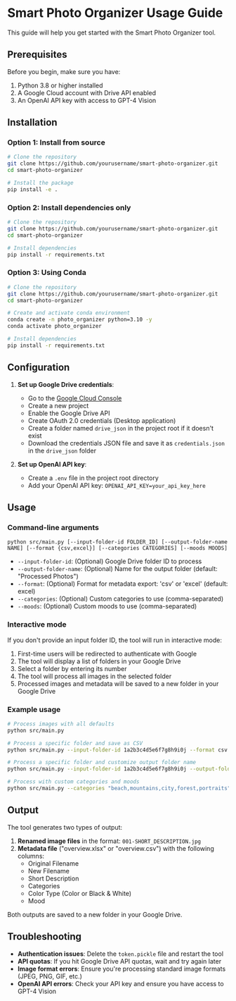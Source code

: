 # Smart Photo Organizer Usage Guide

This guide will help you get started with the Smart Photo Organizer tool.

## Prerequisites

Before you begin, make sure you have:

1. Python 3.8 or higher installed
2. A Google Cloud account with Drive API enabled
3. An OpenAI API key with access to GPT-4 Vision

## Installation

### Option 1: Install from source

```bash
# Clone the repository
git clone https://github.com/yourusername/smart-photo-organizer.git
cd smart-photo-organizer

# Install the package
pip install -e .
```

### Option 2: Install dependencies only

```bash
# Clone the repository
git clone https://github.com/yourusername/smart-photo-organizer.git
cd smart-photo-organizer

# Install dependencies
pip install -r requirements.txt
```

### Option 3: Using Conda

```bash
# Clone the repository
git clone https://github.com/yourusername/smart-photo-organizer.git
cd smart-photo-organizer

# Create and activate conda environment
conda create -n photo_organizer python=3.10 -y
conda activate photo_organizer

# Install dependencies
pip install -r requirements.txt
```

## Configuration

1. **Set up Google Drive credentials**:
   - Go to the [Google Cloud Console](https://console.cloud.google.com/)
   - Create a new project
   - Enable the Google Drive API
   - Create OAuth 2.0 credentials (Desktop application)
   - Create a folder named `drive_json` in the project root if it doesn't exist
   - Download the credentials JSON file and save it as `credentials.json` in the `drive_json` folder

2. **Set up OpenAI API key**:
   - Create a `.env` file in the project root directory
   - Add your OpenAI API key: `OPENAI_API_KEY=your_api_key_here`

## Usage

### Command-line arguments

```
python src/main.py [--input-folder-id FOLDER_ID] [--output-folder-name NAME] [--format {csv,excel}] [--categories CATEGORIES] [--moods MOODS]
```

- `--input-folder-id`: (Optional) Google Drive folder ID to process
- `--output-folder-name`: (Optional) Name for the output folder (default: "Processed Photos")
- `--format`: (Optional) Format for metadata export: 'csv' or 'excel' (default: excel)
- `--categories`: (Optional) Custom categories to use (comma-separated)
- `--moods`: (Optional) Custom moods to use (comma-separated)

### Interactive mode

If you don't provide an input folder ID, the tool will run in interactive mode:

1. First-time users will be redirected to authenticate with Google
2. The tool will display a list of folders in your Google Drive
3. Select a folder by entering its number
4. The tool will process all images in the selected folder
5. Processed images and metadata will be saved to a new folder in your Google Drive

### Example usage

```bash
# Process images with all defaults
python src/main.py

# Process a specific folder and save as CSV
python src/main.py --input-folder-id 1a2b3c4d5e6f7g8h9i0j --format csv

# Process a specific folder and customize output folder name
python src/main.py --input-folder-id 1a2b3c4d5e6f7g8h9i0j --output-folder-name "Beach Trip Photos"

# Process with custom categories and moods
python src/main.py --categories "beach,mountains,city,forest,portraits" --moods "serene,vibrant,gloomy,cheerful"
```

## Output

The tool generates two types of output:

1. **Renamed image files** in the format: `001-SHORT_DESCRIPTION.jpg`
2. **Metadata file** ("overview.xlsx" or "overview.csv") with the following columns:
   - Original Filename
   - New Filename
   - Short Description
   - Categories
   - Color Type (Color or Black & White)
   - Mood

Both outputs are saved to a new folder in your Google Drive.

## Troubleshooting

- **Authentication issues**: Delete the `token.pickle` file and restart the tool
- **API quotas**: If you hit Google Drive API quotas, wait and try again later
- **Image format errors**: Ensure you're processing standard image formats (JPEG, PNG, GIF, etc.)
- **OpenAI API errors**: Check your API key and ensure you have access to GPT-4 Vision 